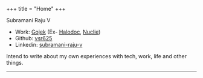 +++
title = "Home"
+++

Subramani Raju V
* Work: [Gojek](https://www.gojek.com) \(Ex- [Halodoc](https://www.halodoc.com), [Nuclie](https://gonuclei.com/)\)
* Github: [vsr625](https://github.com/vsr625)
* Linkedin: [subramani-raju-v](https://www.linkedin.com/in/subramani-raju-v-339518165/)

Intend to write about my own experiences with tech, work, life and other things.

---
